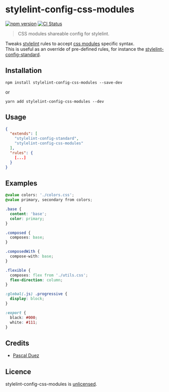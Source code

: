# stylelint-config-css-modules

[![npm version][npm-image]][npm-url]
[![CI Status][ci-image]][ci-url]

> CSS modules shareable config for stylelint.

Tweaks [stylelint] rules to accept [css modules] specific syntax.  
This is useful as an override of pre-defined rules, for instance the [stylelint-config-standard].

## Installation

```
npm install stylelint-config-css-modules --save-dev
```

or

```
yarn add stylelint-config-css-modules --dev
```

## Usage

```json
{
  "extends": [
    "stylelint-config-standard",
    "stylelint-config-css-modules"
  ],
  "rules": {
    [...]
  }
}
```

## Examples

```css
@value colors: './colors.css';
@value primary, secondary from colors;

.base {
  content: 'base';
  color: primary;
}

.composed {
  composes: base;
}

.composedWith {
  compose-with: base;
}

.flexible {
  composes: flex from './utils.css';
  flex-direction: column;
}

:global(.js) .progressive {
  display: block;
}

:export {
  black: #000;
  white: #111;
}
```

## Credits

- [Pascal Duez](https://github.com/pascalduez)

## Licence

stylelint-config-css-modules is [unlicensed](http://unlicense.org/).

[npm-url]: https://www.npmjs.org/package/stylelint-config-css-modules
[npm-image]: http://img.shields.io/npm/v/stylelint-config-css-modules.svg?style=flat-square
[ci-url]: https://github.com/pascalduez/stylelint-config-css-modules/actions/workflows/ci.yml
[ci-image]: https://img.shields.io/github/workflow/status/pascalduez/stylelint-config-css-modules/CI?style=flat-square
[stylelint]: https://github.com/stylelint/stylelint
[stylelint-config-standard]: https://github.com/stylelint/stylelint-config-standard
[css modules]: https://github.com/css-modules/css-modules
